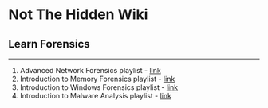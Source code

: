 # Not The Hidden Wiki

## Learn Forensics
-----

1. Advanced Network Forensics playlist - [link](https://youtube.com/playlist?list=PL8BogY0hWwvwWI_wE566IWLB0SttkxBxR&si=YNNA4SGDd5UwY_EP)
2. Introduction to Memory Forensics playlist - [link](https://youtube.com/playlist?list=PLlv3b9B16Zaf-uDlgouB0DMiPNYU_sJFN&si=yJW-s3TRTY6eMwPp)
3. Introduction to Windows Forensics playlist - [link](https://youtube.com/playlist?list=PLlv3b9B16ZadqDQH0lTRO4kqn2P1g9Mve&si=zKvnlWaGWvfQBoJx)
4. Introduction to Malware Analysis playlist - [link](https://youtube.com/playlist?list=PLlv3b9B16ZafLdkYgJTR5jRQdY9CJJtTZ&si=9zp0Ppgl2Qq_5Fvq)